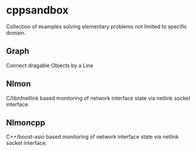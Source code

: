 # cppsandbox
Collection of examples solving elementary problems not limited to specific domain.


## Graph

Connect dragable Objects by a Line

## Nlmon
C/libnfnetlink based monitoring of network interface state via netlink socket interface.

## Nlmoncpp
C++/boost-asio based monitoring of network interface state via netlink socket interface.